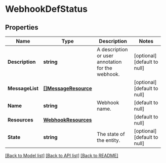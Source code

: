# WebhookDefStatus

## Properties
Name | Type | Description | Notes
------------ | ------------- | ------------- | -------------
**Description** | **string** | A description or user annotation for the webhook. | [optional] [default to null]
**MessageList** | [**[]MessageResource**](message_resource.md) |  | [optional] [default to null]
**Name** | **string** | Webhook name. | [default to null]
**Resources** | [**WebhookResources**](webhook_resources.md) |  | [default to null]
**State** | **string** | The state of the entity. | [optional] [default to null]

[[Back to Model list]](../README.md#documentation-for-models) [[Back to API list]](../README.md#documentation-for-api-endpoints) [[Back to README]](../README.md)
